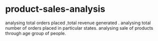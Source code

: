 # product-sales-analysis
analysing total orders placed ,total revenue generated .
analysing total number of orders placed in particular states.
analysing sale of products through age group of people.

